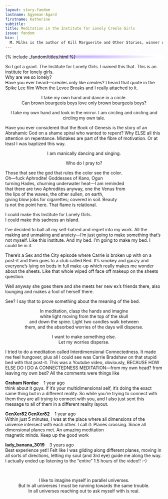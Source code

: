 ```yaml
---
layout: story-fandom
lastname: Agyeman-Agard
firstname: Katherine
subtitle: 
title: Meditation in the Institute for Lonely Creole Girls
issue: fandom
bio: |
  M. Milks is the author of Kill Marguerite and Other Stories, winner of the 2015 Devil’s Kitchen Reading Award in Fiction and a Lambda Literary Award finalist; as well as three chapbooks, most recently The Feels, an exploration of fan fiction and affect. They are editor of The &NOW Awards 3: The Best Innovative Writing, 2011-2013 and co-editor of Asexualities: Feminist and Queer Perspectives.
---
```


<style>

.section-intro {

background-image: radial-gradient(50% 50%, #8553FB -100%, #fff 95%);
}
</style>




<div class="section-intro section">
    <div class="inner-section-wrapper">
                     {% include _fandom/titles.html %}

            
</div>

</div><!-- /section-intro -->

<div class="section-one section">
    <div class="inner-section-wrapper">
    <div class="text-wrapper">
        <p>So I got a grant. The Institute for Lonely Girls. I named this that. This is an institute for lonely girls.<br>
Why are we so lonely?<br>
Have you ever heard&mdash;creoles only like creoles? I heard that quote in the Spike Lee film When the Levee Breaks and I really attached to it.</p>

        
<p style="text-align: center;">I take my own hand and dance in a circle.<br>
Can brown bourgeois boys love only brown bourgeois boys?</p>

<p style="text-align: center;">I take my own hand and look in the mirror. I am circling and circling and circling my own tale.</p>

<p>Have you ever considered that the Book of Genesis is the story of an Abrahamic God on a shame spiral who wanted to repent? Why ELSE all this attention on repentance. Mistakes are part of the fibre of motivation. Or at least I was baptized this way.</p>

<p style="text-align: center;">I am manically dancing and singing.</p> 

<p style="text-align: center;">Who do I pray to?</p>

<p>Those that see the god that rules the color see the color.<br>
Oh&mdash;fuck Aphrodite! Goddesses of Kano, Ogun <br>
turning Hades, churning underwater heat&mdash;I am reminded<br>
that there are two Aphrodites anyway, one the Venus from<br>
the lips of the waves, the other sullen, on earth,<br> 
giving blow jobs for cigarettes; covered in soil. Beauty<br> 
is not the point here. That flame is relational.</p>

<p>I could make this Institute for Lonely Girls.<br> 
I could make this sadness an island.</p>

<p>I’ve decided to ball all my self-hatred and regret into my work. All the making and unmaking and anxiety&mdash;I’m just going to make something that’s not myself. Like this institute. And my bed. I’m going to make my bed. I could lie in it.</p>

<p>There’s a Sex and the City episode where Carrie is broken up with on a post-it and then goes to a club called Bed. It’s smokey and gauzy and everyone’s lying on beds in full make-up which really makes me wonder about the sheets. Like that whole wiped off face off makeup on the sheets question.</p>
<p>Well anyway she goes there and she meets her new ex’s friends there, also lounging and makes a fool of herself there.</p>

<p>See? I say that to prove something about the meaning of the bed.</p>

<p style="text-align: center;">In meditation, clasp the hands and imagine<br>
white light moving from the top of the skull<br>
and down the spine. Light two candles walk between<br>
them, and the absorbed worries of the days will disperse.</p>


<p style="text-align: center;">I want to make something else.<br>
Let my worries disperse.</p>

<p>I tried to do a meditation called Interdimensional Connectedness. It made me feel hungover, plus all I could see was Carrie Bradshaw on that stupid bed with that post-it. This was a Youtube video, obviously, BECAUSE HOW ELSE DO I DO A CONNECTEDNESS MEDITATION&mdash;from my own head? from leaving my own bed? All the comments were things like</p>


<p><strong>Graham Nordac</strong>&nbsp;&nbsp;&nbsp;&nbsp;1 year ago<br>
think about it guys. if it’s your multidimensional self, it’s doing the exact same thing but in a different reality. So while you’re trying to connect with them they are all trying to connect with you, and I also just sent this message to all of them in a different reality layout.</p>

<p><strong>GenXer82 GenXer82</strong>&nbsp;&nbsp;&nbsp;&nbsp;1 year ago<br>Within just 5 minutes, I was at the place where all dimensions of the universe intersect with
each other. I call it: Planes crossing. Since all dimensional planes met. An amazing meditation<br>
magnetic minds. Keep up the good work</p>

<p><strong>lady_banana_3019</strong>&nbsp;&nbsp;&nbsp;&nbsp;3 years ago<br>
Best experience yet!! Felt like I was gliding along different planes, moving in all
sorts of directions, letting my soul (and 3rd eye) guide me along the way. I actually ended up
listening to the “entire” 1.5 hours of the video!! :-)</p>



 <p style="text-align: center;">I like to imagine myself in parallel universes.<br>
But In all universes I must be running towards the same trouble.<br>
In all universes reaching out to ask myself with is real.</p>






</div></div>
</div><!-- / section one -->


    
